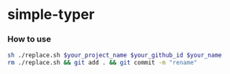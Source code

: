 # simple-typer

### How to use

```sh
sh ./replace.sh $your_project_name $your_github_id $your_name
rm ./replace.sh && git add . && git commit -m "rename"
```
